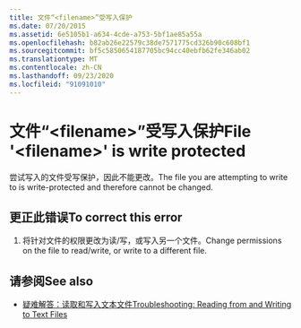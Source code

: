 ```yaml
---
title: 文件“<filename>”受写入保护
ms.date: 07/20/2015
ms.assetid: 6e5105b1-a634-4cde-a753-5bf1ae85a55a
ms.openlocfilehash: b82ab26e22579c38de7571775cd326b90c608bf1
ms.sourcegitcommit: bf5c5850654187705bc94cc40ebfb62fe346ab02
ms.translationtype: MT
ms.contentlocale: zh-CN
ms.lasthandoff: 09/23/2020
ms.locfileid: "91091010"
---
```

# <a name="file-filename-is-write-protected"></a><span data-ttu-id="d5a7b-102">文件“\<filename>”受写入保护</span><span class="sxs-lookup"><span data-stu-id="d5a7b-102">File '\<filename>' is write protected</span></span>

<span data-ttu-id="d5a7b-103">尝试写入的文件受写保护，因此不能更改。</span><span class="sxs-lookup"><span data-stu-id="d5a7b-103">The file you are attempting to write to is write-protected and therefore cannot be changed.</span></span>  
  
## <a name="to-correct-this-error"></a><span data-ttu-id="d5a7b-104">更正此错误</span><span class="sxs-lookup"><span data-stu-id="d5a7b-104">To correct this error</span></span>  
  
1. <span data-ttu-id="d5a7b-105">将针对文件的权限更改为读/写，或写入另一个文件。</span><span class="sxs-lookup"><span data-stu-id="d5a7b-105">Change permissions on the file to read/write, or write to a different file.</span></span>  
  
## <a name="see-also"></a><span data-ttu-id="d5a7b-106">请参阅</span><span class="sxs-lookup"><span data-stu-id="d5a7b-106">See also</span></span>

- [<span data-ttu-id="d5a7b-107">疑难解答：读取和写入文本文件</span><span class="sxs-lookup"><span data-stu-id="d5a7b-107">Troubleshooting: Reading from and Writing to Text Files</span></span>](../developing-apps/programming/drives-directories-files/troubleshooting-reading-from-and-writing-to-text-files.md)
